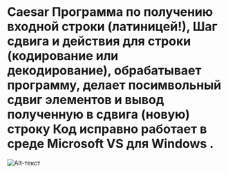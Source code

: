 # Caesar Программа по получению входной строки (латиницей!), Шаг сдвига и действия для строки (кодирование или декодирование), обрабатывает программу, делает посимвольный сдвиг элементов и вывод полученную в сдвига (новую) строку Код исправно работает в среде Microsoft VS для Windows .
![Alt-текст](https://sun9-31.userapi.com/_m-AjMnctUuBkK83OqAvCLVZYnqW48ge1TCJUw/u_vYnD6YTzw.jpg)
